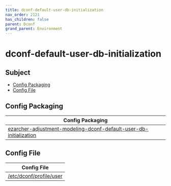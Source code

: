 ```yaml
---
title: dconf-default-user-db-initialization
nav_order: 2121
has_children: false
parent: Dconf
grand_parent: Environment
---
```



# dconf-default-user-db-initialization


## Subject

* [Config Packaging](#config-packaging)
* [Config File](#config-file)


## Config Packaging

| Config Packaging |
| --- |
| [ezarcher-adjustment-modeling-dconf-default-user-db-initialization](https://github.com/samwhelp/ezarcher-adjustment/tree/main/project/ezarcher-adjustment-system/ezarcher-adjustment-packaging/pack/core/dconf/ezarcher-adjustment-modeling-dconf-default-user-db-initialization) |


## Config File

| Config File |
| --- |
| [/etc/dconf/profile/user](https://github.com/samwhelp/ezarcher-adjustment/blob/main/project/ezarcher-adjustment-system/ezarcher-adjustment-packaging/pack/core/dconf/ezarcher-adjustment-modeling-dconf-default-user-db-initialization/asset/overlay/etc/dconf/profile/user) |
